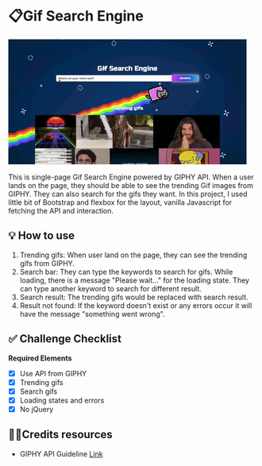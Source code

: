 # 📋Gif Search Engine

![Alt text](img/giphy.gif?raw=true)

This is single-page Gif Search Engine powered by GIPHY API. When a user lands on the page, they should be able to see the trending Gif images from GIPHY. They can also search for the gifs they want. In this project, I used little bit of Bootstrap and flexbox for the layout, vanilla Javascript for fetching the API and interaction.

## 💡 How to use

1. Trending gifs: When user land on the page, they can see the trending gifs from GIPHY.
2. Search bar: They can type the keywords to search for gifs. While loading, there is a message "Please wait..." for the loading state. They can type another keyword to search for different result.
3. Search result: The trending gifs would be replaced with search result.
4. Result not found: If the keyword doesn't exist or any errors occur it will have the message "something went wrong".

## ✅ Challenge Checklist

**Required Elements**

- [x] Use API from GIPHY
- [x] Trending gifs
- [x] Search gifs
- [x] Loading states and errors
- [x] No jQuery

## 🙏🏻Credits resources

- GIPHY API Guideline [Link](https://developers.giphy.com/docs/api#quick-start-guide)
